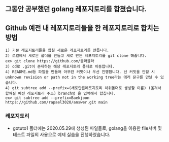 ## 그동안 공부했던 golang 레포지토리를 합쳤습니다.
## Github 예전 내 레포지토리들을 한 레포지토리로 합치는 방법
    1) 기본 레포지토리들을 합칠 새로운 레포지토리를 만듭니다.
    2) 로컬에서 새로운 폴더를 만들고 새로 만든 레포지토리를 git clone 해줍니다.
    ex> git clone https://github.com/블라블라
    3) cd로 .git이 존재하는 해당 레포지토리 폴더로 이동합니다.
    4) README.md등 파일을 만들어 아무런 커밋이나 우선 진행합니다. 선 커밋을 안할 시 unknown revision or path not in the working tree라는 에러 문구를 만날 수 있습니다.
    4) git subtree add --prefix=(새로만든레포지토리 하위폴더로 생성할 이름) (옮겨서 합쳐질 예전 레포지토리 주소) branch명 을 입력해서 합칩니다.
    ex> git subtree add --prefix=Baekjoon https://github.com/rapael3020/answer.git main
### 레포지토리
- gotuto1 폴더에는 2020.05.29에 생성된 파일들로, golang을 이용한 file서버 및 테스트 파일의 사용으로 예제 실습을 진행하였습니다.
